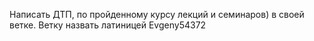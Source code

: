Написать ДТП, по пройденному курсу лекций и семинаров) в своей ветке. Ветку назвать латиницей Evgeny54372
